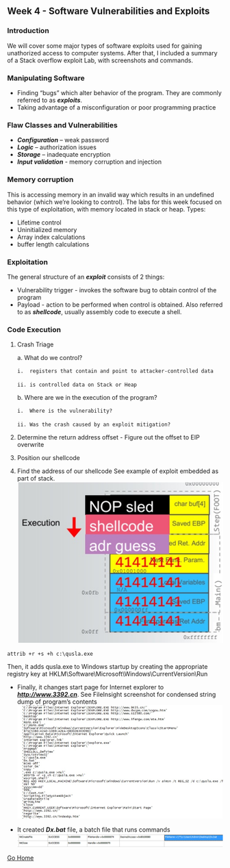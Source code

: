 ## Week 4 - Software Vulnerabilities and Exploits              
### Introduction
We will cover some major types of software exploits used for gaining unathorized access to computer systems. 
After that, I included a summary of a Stack overflow exploit Lab, with screenshots and commands.

### Manipulating Software 
*	Finding “bugs” which alter behavior of the program. They are commonly referred to as ***exploits***.
*	Taking advantage of a misconfiguration or poor programming practice

### Flaw Classes and Vulnerabilities
*	***Configuration*** – weak password
*	***Logic*** – authorization issues
*	***Storage*** – inadequate encryption
*	***Input validation*** - memory corruption and injection

### Memory corruption 
This is accessing memory in an invalid way which results in an undefined behavior (which we’re looking to control). 
The labs for this week focused on this type of exploitation, with memory located in stack or heap.
Types: 
*	Lifetime control 
*	Uninitialized memory
*	Array index calculations
*	buffer length calculations 

### Exploitation
The general structure of an ***exploit*** consists of 2 things:
* Vulnerability trigger - invokes the software bug to obtain control of the program
* Payload - action to be performed when control is obtained. Also referred to as ***shellcode***, usually assembly code to execute a shell.

### Code Execution
1.	Crash Triage

    a.	What do we control? 

        i.	registers that contain and point to attacker-controlled data

        ii.	is controlled data on Stack or Heap

    b.	Where are we in the execution of the program?

        i.	Where is the vulnerability? 

        ii.	Was the crash caused by an exploit mitigation?
        
2.	Determine the return address offset - Figure out the offset to EIP overwrite
3.	Position our shellcode
4.	Find the address of our shellcode
See example of exploit embedded as part of stack.
![alt text](../images/w4_stack_execution.jpg "Stack exploit execution")


```
attrib +r +s +h c:\qusla.exe
```
Then, it adds qusla.exe to Windows startup by creating the appropriate registry key at HKLM\Software\Microsoft\Windows\CurrentVersion\Run
*	Finally, it changes start page for Internet explorer to ***http://www.3392.cn***.
See FileInsight screenshot for condensed string dump of program’s contents
![alt text](../images/w3_insight_shot0.jpg "FileInsight screenshot of malware")



* It created ***Dx.bat*** file, a batch file that runs commands
![alt text](../images/w3_cuckoo_shot1.jpg "Cuckoo screenshot 1")
 


[Go Home](../index.md) 
